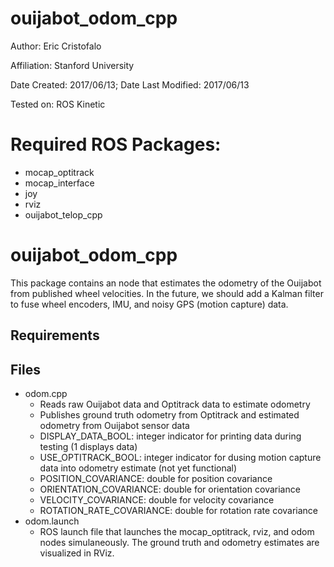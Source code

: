 ouijabot_odom_cpp
===============

Author: Eric Cristofalo

Affiliation: Stanford University

Date Created: 2017/06/13; Date Last Modified: 2017/06/13

Tested on: ROS Kinetic

# Required ROS Packages:
* mocap_optitrack
* mocap_interface
* joy
* rviz
* ouijabot_telop_cpp

# ouijabot_odom_cpp
This package contains an node that estimates the odometry of the Ouijabot from published wheel velocities. In the future, we should add a Kalman filter to fuse wheel encoders, IMU, and noisy GPS (motion capture) data.  

## Requirements

## Files
* odom.cpp
	* Reads raw Ouijabot data and Optitrack data to estimate odometry
    * Publishes ground truth odometry from Optitrack and estimated odometry from Ouijabot sensor data 
    * DISPLAY_DATA_BOOL: integer indicator for printing data during testing (1 displays data)
    * USE_OPTITRACK_BOOL: integer indicator for dusing motion capture data into odometry estimate (not yet functional)
    * POSITION_COVARIANCE: double for position covariance
    * ORIENTATION_COVARIANCE: double for orientation covariance
    * VELOCITY_COVARIANCE: double for velocity covariance
    * ROTATION_RATE_COVARIANCE: double for rotation rate covariance
* odom.launch
    * ROS launch file that launches the mocap_optitrack, rviz, and odom nodes simulaneously. The ground truth and odometry estimates are visualized in RViz. 

